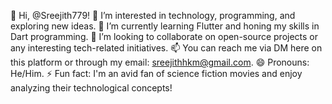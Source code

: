 👋 Hi, @Sreejith779!
👀 I’m interested in technology, programming, and exploring new ideas.
🌱 I’m currently learning Flutter and honing my skills in Dart programming.
💞️ I’m looking to collaborate on open-source projects or any interesting tech-related initiatives.
📫 You can reach me via DM here on this platform or through my email: sreejithhkm@gmail.com.
😄 Pronouns: He/Him.
⚡ Fun fact: I'm an avid fan of science fiction movies and enjoy analyzing their technological concepts!
<!---
Sreejith779/Sreejith779 is a ✨ special ✨ repository because its `README.md` (this file) appears on your GitHub profile.
You can click the Preview link to take a look at your changes.
--->
